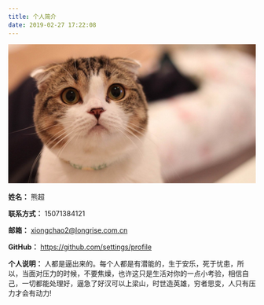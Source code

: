 ```yaml
---
title: 个人简介
date: 2019-02-27 17:22:08
---
```


![图像](https://raw.githubusercontent.com/supbadboy/image/master/323152.jpg)

**姓名：** 熊超

**联系方式：** 15071384121

**邮箱：**  xiongchao2@longrise.com.cn

**GitHub：**   https://github.com/settings/profile

**个人说明：**  人都是逼出来的。每个人都是有潜能的，生于安乐，死于忧患，所以，当面对压力的时候，不要焦燥，也许这只是生活对你的一点小考验，相信自己，一切都能处理好，逼急了好汉可以上梁山，时世造英雄，穷者思变，人只有压力才会有动力!




